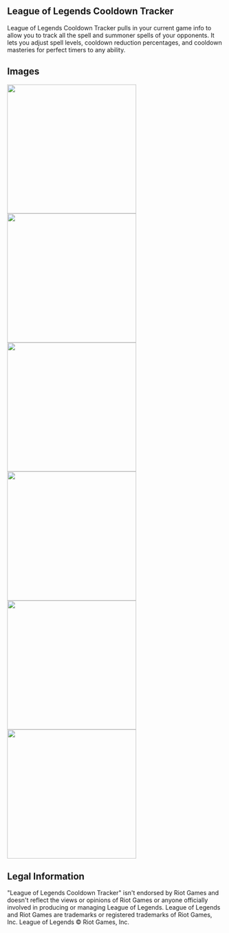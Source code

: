## League of Legends Cooldown Tracker

League of Legends Cooldown Tracker pulls in your current game info to allow you to track all the spell and summoner spells of your opponents. It lets you adjust spell levels, cooldown reduction percentages, and cooldown masteries for perfect timers to any ability.

## Images

<img src="Screenshot_20190523-155734_lolcooldown.jpg" width="300" align="center">


<img src="Screenshot_20190523-155802_lolcooldown.jpg" width="300" align="center">


<img src="Screenshot_20190523-155811_lolcooldown.jpg" width="300" align="center">


<img src="Screenshot_20190523-155821_lolcooldown.jpg" width="300" align="center">


<img src="Screenshot_20190523-155830_lolcooldown.jpg" width="300" align="center">


<img src="Screenshot_20190523-155836_lolcooldown.jpg" width="300" align="center">


## Legal Information

"League of Legends Cooldown Tracker" isn't endorsed by Riot Games and doesn't reflect the views or opinions of Riot Games or anyone officially involved in producing or managing League of Legends. League of Legends and Riot Games are trademarks or registered trademarks of Riot Games, Inc. League of Legends © Riot Games, Inc.
